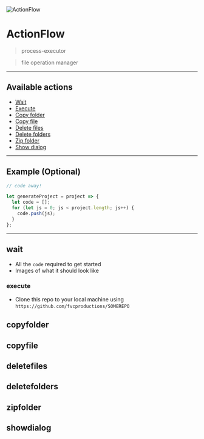 <img src="https://www.novell.com/developer/plugin-sdk/Action-flow.png" title="ActionFlow" alt="ActionFlow">


# ActionFlow

> process-executor 

> file operation manager

---

## Available actions

- [Wait](#wait)
- [Execute](#execute)
- [Copy folder](#copyfolder)
- [Copy file](#copyfile)
- [Delete files](#deletefiles)
- [Delete folders](#deletefolders)
- [Zip folder](#zipfolder)
- [Show dialog](#showdialog)

---

## Example (Optional)

```javascript
// code away!

let generateProject = project => {
  let code = [];
  for (let js = 0; js < project.length; js++) {
    code.push(js);
  }
};
```

---

## wait

- All the `code` required to get started
- Images of what it should look like

### execute

- Clone this repo to your local machine using `https://github.com/fvcproductions/SOMEREPO`


## copyfolder
## copyfile
## deletefiles
## deletefolders
## zipfolder
## showdialog
